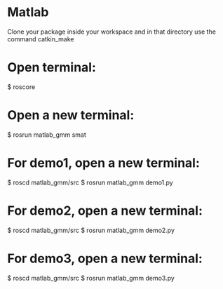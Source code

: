 # Matlab

Clone your package inside your workspace and in that directory use the command catkin_make

# Open terminal:
$ roscore

# Open a new terminal:
$ rosrun matlab_gmm smat

# For demo1, open a new terminal:
$ roscd matlab_gmm/src
$ rosrun matlab_gmm demo1.py

# For demo2, open a new terminal:
$ roscd matlab_gmm/src
$ rosrun matlab_gmm demo2.py

# For demo3, open a new terminal:
$ roscd matlab_gmm/src
$ rosrun matlab_gmm demo3.py

